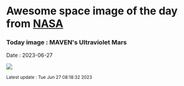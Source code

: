 
# Awesome space image of the day from [NASA](https://api.nasa.gov/)

### Today image : MAVEN's Ultraviolet Mars
Date : 2023-06-27

![](https://apod.nasa.gov/apod/image/2306/MavenMars2panel.png)

<small>Latest update : Tue Jun 27 08:18:32 2023</small>
        